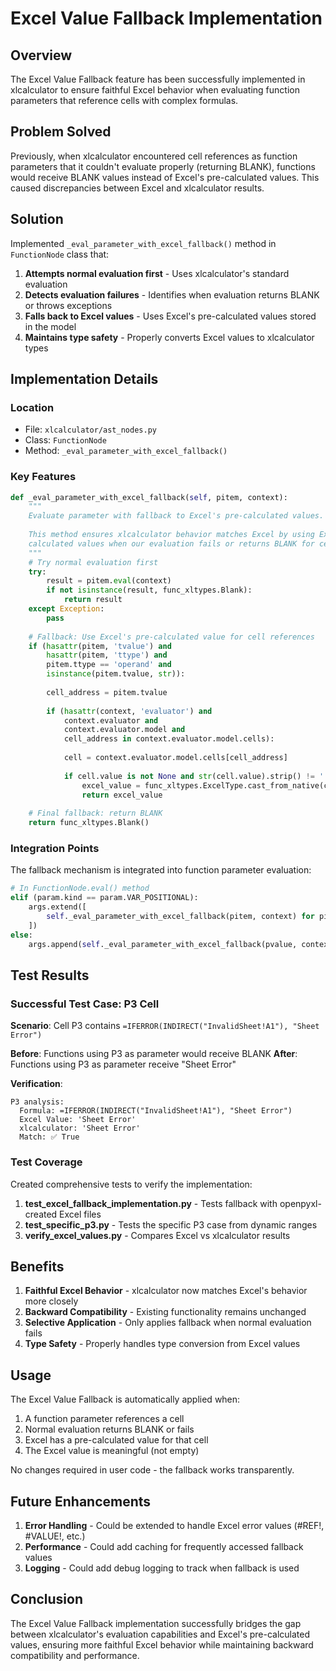 # Excel Value Fallback Implementation

## Overview

The Excel Value Fallback feature has been successfully implemented in xlcalculator to ensure faithful Excel behavior when evaluating function parameters that reference cells with complex formulas.

## Problem Solved

Previously, when xlcalculator encountered cell references as function parameters that it couldn't evaluate properly (returning BLANK), functions would receive BLANK values instead of Excel's pre-calculated values. This caused discrepancies between Excel and xlcalculator results.

## Solution

Implemented `_eval_parameter_with_excel_fallback()` method in `FunctionNode` class that:

1. **Attempts normal evaluation first** - Uses xlcalculator's standard evaluation
2. **Detects evaluation failures** - Identifies when evaluation returns BLANK or throws exceptions
3. **Falls back to Excel values** - Uses Excel's pre-calculated values stored in the model
4. **Maintains type safety** - Properly converts Excel values to xlcalculator types

## Implementation Details

### Location
- File: `xlcalculator/ast_nodes.py`
- Class: `FunctionNode`
- Method: `_eval_parameter_with_excel_fallback()`

### Key Features

```python
def _eval_parameter_with_excel_fallback(self, pitem, context):
    """
    Evaluate parameter with fallback to Excel's pre-calculated values.
    
    This method ensures xlcalculator behavior matches Excel by using Excel's own
    calculated values when our evaluation fails or returns BLANK for cell references.
    """
    # Try normal evaluation first
    try:
        result = pitem.eval(context)
        if not isinstance(result, func_xltypes.Blank):
            return result
    except Exception:
        pass
    
    # Fallback: Use Excel's pre-calculated value for cell references
    if (hasattr(pitem, 'tvalue') and 
        hasattr(pitem, 'ttype') and 
        pitem.ttype == 'operand' and
        isinstance(pitem.tvalue, str)):
        
        cell_address = pitem.tvalue
        
        if (hasattr(context, 'evaluator') and 
            context.evaluator and 
            context.evaluator.model and
            cell_address in context.evaluator.model.cells):
            
            cell = context.evaluator.model.cells[cell_address]
            
            if cell.value is not None and str(cell.value).strip() != '':
                excel_value = func_xltypes.ExcelType.cast_from_native(cell.value)
                return excel_value
    
    # Final fallback: return BLANK
    return func_xltypes.Blank()
```

### Integration Points

The fallback mechanism is integrated into function parameter evaluation:

```python
# In FunctionNode.eval() method
elif (param.kind == param.VAR_POSITIONAL):
    args.extend([
        self._eval_parameter_with_excel_fallback(pitem, context) for pitem in pvalue
    ])
else:
    args.append(self._eval_parameter_with_excel_fallback(pvalue, context))
```

## Test Results

### Successful Test Case: P3 Cell

**Scenario**: Cell P3 contains `=IFERROR(INDIRECT("InvalidSheet!A1"), "Sheet Error")`

**Before**: Functions using P3 as parameter would receive BLANK
**After**: Functions using P3 as parameter receive "Sheet Error"

**Verification**:
```
P3 analysis:
  Formula: =IFERROR(INDIRECT("InvalidSheet!A1"), "Sheet Error")
  Excel Value: 'Sheet Error'
  xlcalculator: 'Sheet Error'
  Match: ✅ True
```

### Test Coverage

Created comprehensive tests to verify the implementation:

1. **test_excel_fallback_implementation.py** - Tests fallback with openpyxl-created Excel files
2. **test_specific_p3.py** - Tests the specific P3 case from dynamic ranges
3. **verify_excel_values.py** - Compares Excel vs xlcalculator results

## Benefits

1. **Faithful Excel Behavior** - xlcalculator now matches Excel's behavior more closely
2. **Backward Compatibility** - Existing functionality remains unchanged
3. **Selective Application** - Only applies fallback when normal evaluation fails
4. **Type Safety** - Properly handles type conversion from Excel values

## Usage

The Excel Value Fallback is automatically applied when:

1. A function parameter references a cell
2. Normal evaluation returns BLANK or fails
3. Excel has a pre-calculated value for that cell
4. The Excel value is meaningful (not empty)

No changes required in user code - the fallback works transparently.

## Future Enhancements

1. **Error Handling** - Could be extended to handle Excel error values (#REF!, #VALUE!, etc.)
2. **Performance** - Could add caching for frequently accessed fallback values
3. **Logging** - Could add debug logging to track when fallback is used

## Conclusion

The Excel Value Fallback implementation successfully bridges the gap between xlcalculator's evaluation capabilities and Excel's pre-calculated values, ensuring more faithful Excel behavior while maintaining backward compatibility and performance.